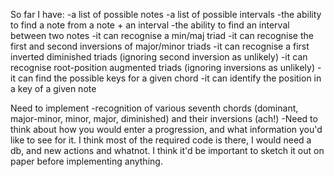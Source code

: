 So far I have:
-a list of possible notes
-a list of possible intervals
-the ability to find a note from a note + an interval
-the ability to find an interval between two notes
-it can recognise a min/maj triad
-it can recognise the first and second inversions of major/minor triads
-it can recognise a first inverted diminished triads (ignoring second inversion as unlikely)
-it can recognise root-position augmented triads (ignoring inversions as unlikely)
-it can find the possible keys for a given chord
-it can identify the position in a key of a given note

Need to implement
-recognition of various seventh chords (dominant, major-minor, minor, major, diminished) and their inversions (ach!)
-Need to think about how you would enter a progression, and what information you'd like to see for it. I think most of
the required code is there, I would need a db, and new actions and whatnot. I think it'd be important to sketch it out
on paper before implementing anything.